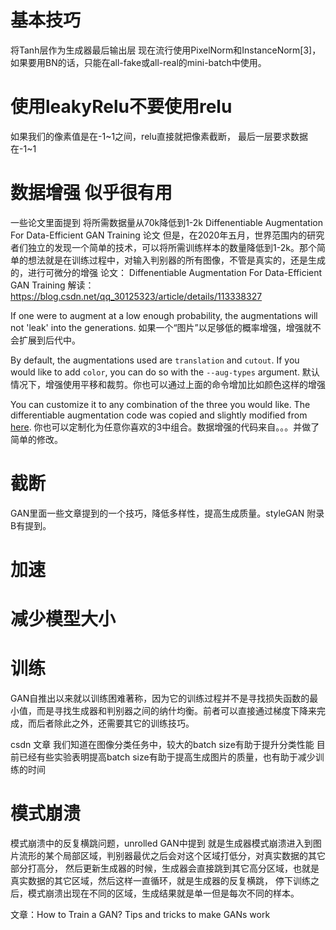 # 基本技巧
将Tanh层作为生成器最后输出层
现在流行使用PixelNorm和InstanceNorm[3]，如果要用BN的话，只能在all-fake或all-real的mini-batch中使用。

# 使用leakyRelu不要使用relu
如果我们的像素值是在-1~1之间，relu直接就把像素截断，
最后一层要求数据在-1~1



# 数据增强 似乎很有用
一些论文里面提到
将所需数据量从70k降低到1-2k
Diffenentiable Augmentation For Data-Efficient GAN Training
论文
但是，在2020年五月，世界范围内的研究者们独立的发现一个简单的技术，可以将所需训练样本的数量降低到1-2k。那个简单的想法就是在训练过程中，对输入判别器的所有图像，不管是真实的，还是生成的，进行可微分的增强
论文：
Diffenentiable Augmentation For Data-Efficient GAN Training
解读：
https://blog.csdn.net/qq_30125323/article/details/113338327


If one were to augment at a low enough probability, the augmentations will not 'leak' into the generations.
如果一个“图片”以足够低的概率增强，增强就不会扩展到后代中。

By default, the augmentations used are `translation` and `cutout`. If you would like to add `color`, you can do so with the `--aug-types` argument.
默认情况下，增强使用平移和裁剪。你也可以通过上面的命令增加比如颜色这样的增强

You can customize it to any combination of the three you would like. The differentiable augmentation code was copied and slightly modified from <a href="https://github.com/mit-han-lab/data-efficient-gans/blob/master/DiffAugment_pytorch.py">here</a>.
你也可以定制化为任意你喜欢的3中组合。数据增强的代码来自。。。并做了简单的修改。



# 截断
GAN里面一些文章提到的一个技巧，降低多样性，提高生成质量。styleGAN 附录B有提到。


# 加速


# 减少模型大小


# 训练
GAN自推出以来就以训练困难著称，因为它的训练过程并不是寻找损失函数的最小值，而是寻找生成器和判别器之间的纳什均衡。前者可以直接通过梯度下降来完成，而后者除此之外，还需要其它的训练技巧。

csdn 文章
我们知道在图像分类任务中，较大的batch size有助于提升分类性能
目前已经有些实验表明提高batch size有助于提高生成图片的质量，也有助于减少训练的时间

# 模式崩溃
模式崩溃中的反复横跳问题，unrolled GAN中提到
就是生成器模式崩溃进入到图片流形的某个局部区域，判别器最优之后会对这个区域打低分，对真实数据的其它部分打高分，
然后更新生成器的时候，生成器会直接跳到其它高分区域，也就是真实数据的其它区域，然后这样一直循环，就是生成器的反复横跳，
停下训练之后，模式崩溃出现在不同的区域，生成结果就是单一但是每次不同的样本。

文章：How to Train a GAN? Tips and tricks to make GANs work
